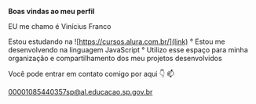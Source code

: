 **Boas vindas ao meu perfil**

EU me chamo é Vinícius Franco

Estou estudando na ![https://cursos.alura.com.br/](link)
° Estou me desenvolvendo na linguagem JavaScript
° Utilizo esse espaço para minha organização e compartilhamento dos meu projetos desenvolvidos


Você pode entrar em contato comigo por aqui 👇 📫

00001085440357sp@al.educacao.sp.gov.br
